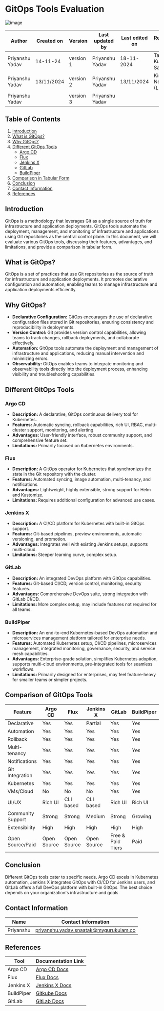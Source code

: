 
# GitOps Tools Evaluation
![image](https://github.com/user-attachments/assets/17aa1004-a3c5-49d5-aa96-4893cc3a005b)


| **Author** | **Created on** | **Version** | **Last updated by** | **Last edited on** | **Reviewed BY** |
|------------|----------------|-------------|----------------------|---------------------|----------|
| Priyanshu Yadav| 14-11-24    | version 1   | Priyanshu Yadav  |  18-11-2024        | Tapan Kumar Sahu (L0)|
| Priyanshu Yadav| 13/11/2024  | version 2   | Priyanshu Yadav  | 13/11/2024        | Kirti Nehra (L1)|
| Priyanshu Yadav|    | version 3   | Priyanshu Yadav  |       |       |
   

## Table of Contents
1. [Introduction](#introduction)
2. [What is GitOps?](#what-is-gitops)
3. [Why GitOps?](#why-gitops)
4. [Different GitOps Tools](#different-gitops-tools)
    - [Argo CD](#argo-cd)
    - [Flux](#flux)
    - [Jenkins X](#jenkins-x)
    - [GitLab](#gitlab)
    - [ BuildPiper](#BuildPiper)
5. [Comparison in Tabular Form](#comparison-in-tabular-form)
6. [Conclusion](#conclusion)
7. [Contact Information](#contact-information)
8. [References](#references)

## Introduction
GitOps is a methodology that leverages Git as a single source of truth for infrastructure and application deployments. GitOps tools automate the deployment, management, and monitoring of infrastructure and applications using Git repositories as the central control plane. In this document, we will evaluate various GitOps tools, discussing their features, advantages, and limitations, and provide a comparison in tabular form.

## What is GitOps?
GitOps is a set of practices that use Git repositories as the source of truth for infrastructure and application deployments. It promotes declarative configuration and automation, enabling teams to manage infrastructure and application deployments efficiently.

## Why GitOps?
- **Declarative Configuration:** GitOps encourages the use of declarative configuration files stored in Git repositories, ensuring consistency and reproducibility in deployments.
- **Version Control:** Git provides version control capabilities, allowing teams to track changes, rollback deployments, and collaborate effectively.
- **Automation:** GitOps tools automate the deployment and management of infrastructure and applications, reducing manual intervention and minimizing errors.
- **Observability:** GitOps enables teams to integrate monitoring and observability tools directly into the deployment process, enhancing visibility and troubleshooting capabilities.

## Different GitOps Tools

### Argo CD
- **Description:** A declarative, GitOps continuous delivery tool for Kubernetes.
- **Features:** Automatic syncing, rollback capabilities, rich UI, RBAC, multi-cluster support, monitoring, and alerting.
- **Advantages:** User-friendly interface, robust community support, and comprehensive feature set.
- **Limitations:** Primarily focused on Kubernetes environments.

### Flux
- **Description:** A GitOps operator for Kubernetes that synchronizes the state in the Git repository with the cluster.
- **Features:** Automated syncing, image automation, multi-tenancy, and notifications.
- **Advantages:** Lightweight, highly extensible, strong support for Helm and Kustomize.
- **Limitations:** Requires additional configuration for advanced use cases.

### Jenkins X
- **Description:** A CI/CD platform for Kubernetes with built-in GitOps support.
- **Features:** Git-based pipelines, preview environments, automatic versioning, and promotion.
- **Advantages:** Integrates well with existing Jenkins setups, supports multi-cloud.
- **Limitations:** Steeper learning curve, complex setup.

### GitLab
- **Description:** An integrated DevOps platform with GitOps capabilities.
- **Features:** Git-based CI/CD, version control, monitoring, security features.
- **Advantages:** Comprehensive DevOps suite, strong integration with GitLab CI/CD.
- **Limitations:** More complex setup, may include features not required for all teams.

### BuildPiper
- **Description:** An end-to-end Kubernetes-based DevOps automation and microservices management platform tailored for enterprise needs.
- **Features:** Automated Kubernetes setup, CI/CD pipelines, microservices management, integrated monitoring, governance, security, and service mesh capabilities.
- **Advantages:** Enterprise-grade solution, simplifies Kubernetes adoption, supports multi-cloud environments, pre-integrated tools for seamless workflows.
- **Limitations:** Primarily designed for enterprises, may feel feature-heavy for smaller teams or simpler projects.

## Comparison of GitOps Tools

| Feature           | Argo CD    | Flux      | Jenkins X |     GitLab | BuildPiper |
|-------------------|------------|-----------|-----------|-----------|---------------|
| Declarative       | Yes        | Yes       | Partial   | Yes       |Yes       |
| Automation        | Yes        | Yes       | Yes       | Yes       |Yes       |
| Rollback          | Yes        | Yes       | Yes       | Yes       |Yes       |
| Multi-tenancy     | Yes        | Yes       | Yes       | Yes       |Yes       |
| Notifications     | Yes        | Yes       | Yes       | Yes       |Yes       |
| Git Integration   | Yes        | Yes       | Yes       | Yes       |Yes       |
| Kubernetes        | Yes        | Yes       | Yes       | Yes       |Yes       |
| VMs/Cloud         | No         | No        | No        | Yes       |Yes       |
| UI/UX             | Rich UI    | CLI based | CLI based | Rich UI   |Rich UI   |
| Community Support | Strong     | Strong    | Medium    | Strong    |Growing   |
| Extensibility     | High       | High      | High      | High      |High      |
|Open Source/Paid   | Open Source |Open Source|Open Source|Free & Paid Tiers|Paid|

## Conclusion
Different GitOps tools cater to specific needs. Argo CD excels in Kubernetes automation, Jenkins X integrates GitOps with CI/CD for Jenkins users, and GitLab offers a full DevOps platform with built-in GitOps. The best choice depends on your organization's infrastructure and goals.

## Contact Information

| Name           | Contact Information                 |
|----------------|-------------------------------------|
| Priyanshu   | priyanshu.yadav.snaatak@mygurukulam.co |

## References

| Tool       | Documentation Link                                      |
|------------|----------------------------------------------------------|
| Argo CD    | [Argo CD Docs](https://argo-cd.readthedocs.io/)          |
| Flux       | [Flux Docs](https://docs.fluxcd.io/en/latest/)           |
| Jenkins X  | [Jenkins X Docs](https://jenkins-x.io/docs/)             |
| BuildPiper    | [Gitkube Docs](https://www.buildpiper.io/)          |
| GitLab     | [GitLab Docs](https://docs.gitlab.com/)                  |



